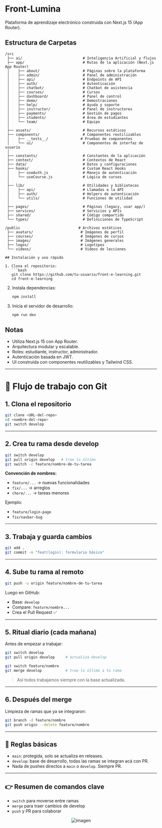 # Front-Lumina

Plataforma de aprendizaje electrónico construida con Next.js 15 (App Router).

## Estructura de Carpetas

```
/src
 ├── ai/                            # Inteligencia Artificial y flujos
 ├── app/                           # Rutas de la aplicación (Next.js App Router)
 │    ├── about/                    # Páginas sobre la plataforma
 │    ├── admin/                    # Panel de administración
 │    ├── api/                      # Endpoints de API
 │    ├── auth/                     # Autenticación
 │    ├── chatbot/                  # Chatbot de asistencia
 │    ├── courses/                  # Cursos
 │    ├── dashboard/                # Panel de control
 │    ├── demo/                     # Demostraciones
 │    ├── help/                     # Ayuda y soporte
 │    ├── instructor/               # Panel de instructores
 │    ├── payments/                 # Gestión de pagos
 │    ├── students/                 # Área de estudiantes
 │    └── team/                     # Equipo
 │
 ├── assets/                        # Recursos estáticos
 ├── components/                    # Componentes reutilizables
 │    ├── __tests__/               # Pruebas de componentes
 │    └── ui/                       # Componentes de interfaz de usuario
 │
 ├── constants/                     # Constantes de la aplicación
 ├── context/                       # Contextos de React
 ├── data/                          # Datos y configuraciones
 ├── hooks/                         # Custom React Hooks
 │    ├── useAuth.js                # Manejo de autenticación
 │    └── useCourse.js              # Lógica de cursos
 │
 ├── lib/                           # Utilidades y bibliotecas
 │    ├── api/                      # Llamadas a la API
 │    ├── auth/                     # Helpers de autenticación
 │    └── utils/                    # Funciones de utilidad
 │
 ├── pages/                         # Páginas (legacy, usar app/)
 ├── services/                      # Servicios y APIs
 ├── shared/                        # Código compartido
 └── types/                         # Definiciones de TypeScript

/public                           # Archivos estáticos
 ├── avatars/                      # Imágenes de perfil
 ├── courses/                      # Imágenes de cursos
 ├── images/                       # Imágenes generales
 ├── logos/                        # Logotipos
 └── videos/                       # Videos de lecciones

## Instalación y uso rápido

1. Clona el repositorio:
   ```bash
   git clone https://github.com/tu-usuario/front-e-learning.git
   cd front-e-learning
   ```

2. Instala dependencias:
   ```bash
   npm install
   ```

3. Inicia el servidor de desarrollo:
   ```bash
   npm run dev
   ```

## Notas

- Utiliza Next.js 15 con App Router.
- Arquitectura modular y escalable.
- Roles: estudiante, instructor, administrador.
- Autenticación basada en JWT.
- UI construida con componentes reutilizables y Tailwind CSS.

---

# 🚀 Flujo de trabajo con Git

## 1. Clona el repositorio

```bash
git clone <URL-del-repo>
cd <nombre-del-repo>
git switch develop
```

---

## 2. Crea tu rama desde develop

```bash
git switch develop
git pull origin develop   # trae lo último
git switch -c feature/nombre-de-tu-tarea
```

**Convención de nombres:**

- `feature/...` → nuevas funcionalidades
- `fix/...` → arreglos
- `chore/...` → tareas menores

Ejemplo:  
- `feature/login-page`
- `fix/navbar-bug`

---

## 3. Trabaja y guarda cambios

```bash
git add .
git commit -m "feat(login): formulario básico"
```

---

## 4. Sube tu rama al remoto

```bash
git push -u origin feature/nombre-de-tu-tarea
```

Luego en GitHub:

- Base: `develop`
- Compare: `feature/nombre...`
- Crea el Pull Request ✅

---

## 5. Ritual diario (cada mañana)

Antes de empezar a trabajar:

```bash
git switch develop
git pull origin develop     # actualiza develop

git switch feature/nombre
git merge develop           # trae lo último a tu rama
```

> Así todos trabajamos siempre con la base actualizada.

---

## 6. Después del merge

Limpieza de ramas que ya se integraron:

```bash
git branch -d feature/nombre
git push origin --delete feature/nombre
```

---

## 📌 Reglas básicas

- `main`: protegida, solo se actualiza en releases.
- `develop`: base de desarrollo, todas las ramas se integran acá con PR.
- Nada de pushes directos a `main` o `develop`. Siempre PR.

---

## 👉 Resumen de comandos clave

- `switch` para moverse entre ramas
- `merge` para traer cambios de develop
- `push` y PR para colaborar

<div align="center">
  <img src="https://github.com/user-attachments/assets/bc85ece2-16f8-4c27-ba00-6ad47dc7ed4c" alt="imagen"/>
</div>